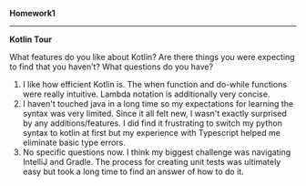**Homework1**

****
**Kotlin Tour**

What features do you like about Kotlin? Are there things you were expecting to find 
that you haven’t? What questions do you have?

1. I like how efficient Kotlin is. The when function and do-while functions were 
really intuitive. Lambda notation is additionally very concise. 
2. I haven't touched java in a long time so my expectations for learning the syntax 
was very limited. Since it all felt new, I wasn't exactly surprised by any additions/features.
I did find it frustrating to switch my python syntax to kotlin at first but my experience 
with Typescript helped me eliminate basic type errors. 
3. No specific questions now. I think my biggest challenge was navigating IntelliJ and Gradle.
The process for creating unit tests was ultimately easy but took a long time to find an answer 
of how to do it.

